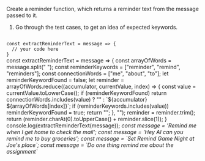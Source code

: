 Create a reminder function, which returns a reminder text from the message passed to it.

1. Go through the test cases, to get an idea of expected keywords.

<codeblock language="javascript" type="exercise" testMode="multipleInput">
<code>
const extractReminderText = message => {
  // your code here
}
</code>

<solution>
const extractReminderText = message => {
  const arrayOfWords = message.split(" ");
  const reminderKeywords = ["reminder", "remind", "reminders"];
  const connectionWords = ["me", "about", "to"];
  let reminderKeywordFound = false;
  let reminder = arrayOfWords.reduce((accumulator, currentValue, index) => {
    const value = currentValue.toLowerCase();
    if (reminderKeywordFound)
      return connectionWords.includes(value)
        ? ""
        : `${accumulator} ${arrayOfWords[index]}`;
    if (reminderKeywords.includes(value))
      reminderKeywordFound = true;
    return "";
  }, "");
  reminder = reminder.trim();
  return (reminder.charAt(0).toUpperCase() + reminder.slice(1));
}
</solution>

<testcases>
<caller>
console.log(extractReminderText(message));
</caller>
<testcase>
<i>
const message = 'Remind me when I get home to check the mail';
</i>
</testcase>
<testcase>
<i>
const message = 'Hey AI can you remind me to buy groceries';
</i>
</testcase>
<testcase>
<i>
const message = `Set Remind Game Night at Joe's place`;
</i>
</testcase>
<testcase>
<i>
const message = `Do one thing remind me about the assignment`
</i>
</testcase>
</testcases>
</codeblock>